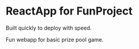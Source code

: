 # ReactApp for FunProject

Built quickly to deploy with speed.

Fun webapp for basic prize pool game.
